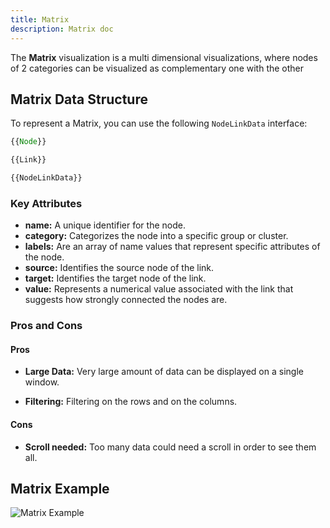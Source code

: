 ```yaml
---
title: Matrix
description: Matrix doc
---
```


The **Matrix** visualization is a multi dimensional visualizations, where nodes of 2 categories can be visualized as complementary one with the other

## Matrix Data Structure

To represent a Matrix, you can use the following `NodeLinkData` interface:

```typescript
{{Node}}

{{Link}}

{{NodeLinkData}}
```
### Key Attributes

- **name:** A unique identifier for the node.
- **category:** Categorizes the node into a specific group or cluster.
- **labels:** Are an array of name values that represent specific attributes of the node.
- **source:** Identifies the source node of the link.
- **target:** Identifies the target node of the link.
- **value:** Represents a numerical value associated with the link that suggests how strongly connected the nodes are.

### Pros and Cons

#### Pros
- **Large Data:** Very large amount of data can be displayed on a single window.

- **Filtering:** Filtering on the rows and on the columns.

#### Cons
- **Scroll needed:** Too many data could need a scroll in order to see them all.


## Matrix Example

![Matrix Example](/Illustry-monorepo/matrix.gif)